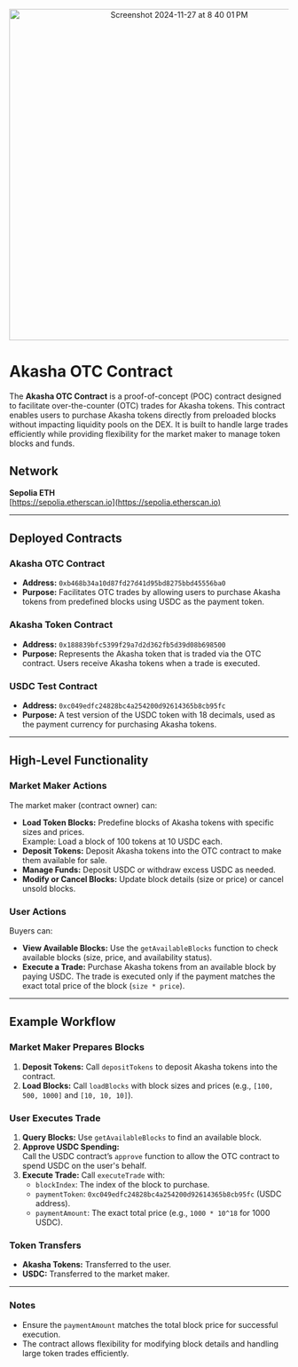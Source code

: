<p align="center">
<img width="597" alt="Screenshot 2024-11-27 at 8 40 01 PM" src="https://github.com/user-attachments/assets/b402ce69-8e89-41f6-abd6-ed4fce7b7292">
</p>

# Akasha OTC Contract

The **Akasha OTC Contract** is a proof-of-concept (POC) contract designed to facilitate over-the-counter (OTC) trades for Akasha tokens. This contract enables users to purchase Akasha tokens directly from preloaded blocks without impacting liquidity pools on the DEX. It is built to handle large trades efficiently while providing flexibility for the market maker to manage token blocks and funds.

## Network
**Sepolia ETH**  
[https://sepolia.etherscan.io](https://sepolia.etherscan.io)

---

## Deployed Contracts

### Akasha OTC Contract
- **Address:** `0xb468b34a10d87fd27d41d95bd8275bbd45556ba0`
- **Purpose:** Facilitates OTC trades by allowing users to purchase Akasha tokens from predefined blocks using USDC as the payment token.

### Akasha Token Contract
- **Address:** `0x188839bfc5399f29a7d2d362fb5d39d08b698500`
- **Purpose:** Represents the Akasha token that is traded via the OTC contract. Users receive Akasha tokens when a trade is executed.

### USDC Test Contract
- **Address:** `0xc049edfc24828bc4a254200d92614365b8cb95fc`
- **Purpose:** A test version of the USDC token with 18 decimals, used as the payment currency for purchasing Akasha tokens.

---

## High-Level Functionality

### Market Maker Actions
The market maker (contract owner) can:
- **Load Token Blocks:** Predefine blocks of Akasha tokens with specific sizes and prices.  
  Example: Load a block of 100 tokens at 10 USDC each.
- **Deposit Tokens:** Deposit Akasha tokens into the OTC contract to make them available for sale.
- **Manage Funds:** Deposit USDC or withdraw excess USDC as needed.
- **Modify or Cancel Blocks:** Update block details (size or price) or cancel unsold blocks.

### User Actions
Buyers can:
- **View Available Blocks:** Use the `getAvailableBlocks` function to check available blocks (size, price, and availability status).
- **Execute a Trade:** Purchase Akasha tokens from an available block by paying USDC. The trade is executed only if the payment matches the exact total price of the block (`size * price`).

---

## Example Workflow

### Market Maker Prepares Blocks
1. **Deposit Tokens:** Call `depositTokens` to deposit Akasha tokens into the contract.
2. **Load Blocks:** Call `loadBlocks` with block sizes and prices (e.g., `[100, 500, 1000]` and `[10, 10, 10]`).

### User Executes Trade
1. **Query Blocks:** Use `getAvailableBlocks` to find an available block.
2. **Approve USDC Spending:**  
   Call the USDC contract’s `approve` function to allow the OTC contract to spend USDC on the user's behalf.
3. **Execute Trade:** Call `executeTrade` with:
   - `blockIndex`: The index of the block to purchase.
   - `paymentToken`: `0xc049edfc24828bc4a254200d92614365b8cb95fc` (USDC address).
   - `paymentAmount`: The exact total price (e.g., `1000 * 10^18` for 1000 USDC).

### Token Transfers
- **Akasha Tokens:** Transferred to the user.
- **USDC:** Transferred to the market maker.

--- 

### Notes
- Ensure the `paymentAmount` matches the total block price for successful execution.
- The contract allows flexibility for modifying block details and handling large token trades efficiently.
